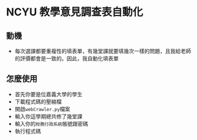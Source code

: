 # NCYU 教學意見調查表自動化

## 動機
* 每次選課都要重複性的填表單，有幾堂課就要填幾次一樣的問題，且我給老師的評價都會是一致的。因此，我自動化填表單 

## 怎麼使用
* 首先你要是位嘉義大學的學生
* 下載程式碼的壓縮檔
* 開啟`webCrawler.py`檔案
* 輸入你這學期總共修了幾堂課
* 輸入你的`校務行政系統`帳號跟密碼
* 執行程式碼


